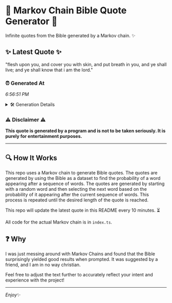 # 📖 Markov Chain Bible Quote Generator 📖

Infinite quotes from the Bible generated by a Markov chain. ✨

## ✨ Latest Quote ✨
"flesh upon you, and cover you with skin, and put breath in you, and ye shall live; and ye shall know that i am the lord."

### ⏰ Generated At
*6:56:51 PM*

<details>
    <summary>🛠️ Generation Details</summary>
    <p>
        <strong>🌱 Seed:</strong> flesh<br>
        <strong>🔄 Iterations:</strong> 25<br>
        <strong>📜 Context History:</strong><br>[ flesh ]: upon<br>[ flesh, upon ]: you,<br>[ flesh, upon, you, ]: and<br>[ flesh, upon, you,, and ]: cover<br>[ flesh, upon, you,, and, cover ]: you<br>[ flesh, upon, you,, and, cover, you ]: with<br>[ upon, you,, and, cover, you, with ]: skin,<br>[ you,, and, cover, you, with, skin, ]: and<br>[ and, cover, you, with, skin,, and ]: put<br>[ cover, you, with, skin,, and, put ]: breath<br>[ you, with, skin,, and, put, breath ]: in<br>[ with, skin,, and, put, breath, in ]: you,<br>[ skin,, and, put, breath, in, you, ]: and<br>[ and, put, breath, in, you,, and ]: ye<br>[ put, breath, in, you,, and, ye ]: shall<br>[ breath, in, you,, and, ye, shall ]: live;<br>[ in, you,, and, ye, shall, live; ]: and<br>[ you,, and, ye, shall, live;, and ]: ye<br>[ and, ye, shall, live;, and, ye ]: shall<br>[ ye, shall, live;, and, ye, shall ]: know<br>[ shall, live;, and, ye, shall, know ]: that<br>[ live;, and, ye, shall, know, that ]: i<br>[ and, ye, shall, know, that, i ]: am<br>[ ye, shall, know, that, i, am ]: the<br>[ shall, know, that, i, am, the ]: lord.<br>
    </p>
</details>

### ⚠️ Disclaimer ⚠️
**This quote is generated by a program and is not to be taken seriously. It is purely for entertainment purposes.**

---

## 🔍 How It Works

This repo uses a Markov chain to generate Bible quotes. The quotes are generated by using the Bible as a dataset to find the probability of a word appearing after a sequence of words. The quotes are generated by starting with a random word and then selecting the next word based on the probability of it appearing after the current sequence of words. This process is repeated until the desired length of the quote is reached.

This repo will update the latest quote in this README every 10 minutes. ⏳

All code for the actual Markov chain is in `index.ts`.

## ❓ Why

I was just messing around with Markov Chains and found that the Bible surprisingly yielded good results when prompted. 
It was suggested by a friend, and I am in no way christian.

Feel free to adjust the text further to accurately reflect your intent and experience with the project!

---

*Enjoy*✨
